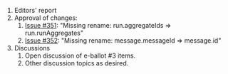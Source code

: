 1. Editors' report
1. Approval of changes:
    1. [Issue #351](https://github.com/oasis-tcs/sarif-spec/issues/351): "Missing rename: run.aggregateIds => run.runAggregates"
    1. [Issue #352](https://github.com/oasis-tcs/sarif-spec/issues/352): "Missing rename: message.messageId => message.id"
1. Discussions
    1. Open discussion of e-ballot #3 items.
    1. Other discussion topics as desired.
